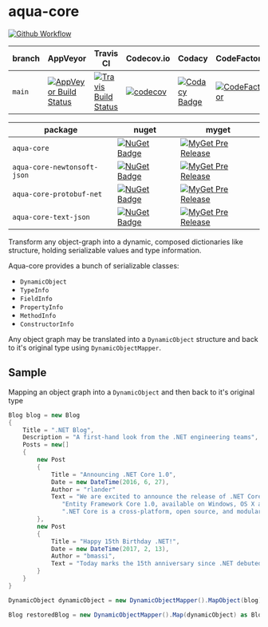 # aqua-core

[![Github Workflow][pub-badge]][pub-link]

| branch | AppVeyor                         | Travis CI                      | Codecov.io         | Codacy                  | CodeFactor             | License                     |
| ---    | ---                              | ---                            | ---                | ---                     | ---                    | ---                         |
| `main` | [![AppVeyor Build Status][1]][2] | [![Travis Build Status][3]][4] | [![codecov][5]][6] | [![Codacy Badge][7]][8] | [![CodeFactor][9]][10] | [![GitHub license][11]][12] |

| package                     | nuget                    | myget                          |
| ---                         | ---                      | ---                            |
| `aqua-core`                 | [![NuGet Badge][13]][14] | [![MyGet Pre Release][15]][16] |
| `aqua-core-newtonsoft-json` | [![NuGet Badge][17]][18] | [![MyGet Pre Release][19]][20] |
| `aqua-core-protobuf-net`    | [![NuGet Badge][21]][22] | [![MyGet Pre Release][23]][24] |
| `aqua-core-text-json`       | [![NuGet Badge][25]][26] | [![MyGet Pre Release][27]][28] |

Transform any object-graph into a dynamic, composed dictionaries like structure, holding serializable values and type information.

Aqua-core provides a bunch of serializable classes:

- `DynamicObject`
- `TypeInfo`
- `FieldInfo`
- `PropertyInfo`
- `MethodInfo`
- `ConstructorInfo`

Any object graph may be translated into a `DynamicObject` structure and back to it's original type using `DynamicObjectMapper`.

## Sample

Mapping an object graph into a `DynamicObject` and then back to it's original type

```C#
Blog blog = new Blog
{
    Title = ".NET Blog",
    Description = "A first-hand look from the .NET engineering teams",
    Posts = new[]
    {
        new Post
        {
            Title = "Announcing .NET Core 1.0",
            Date = new DateTime(2016, 6, 27),
            Author = "rlander"
            Text = "We are excited to announce the release of .NET Core 1.0, ASP.NET Core 1.0 and " +
               "Entity Framework Core 1.0, available on Windows, OS X and Linux! " +
               ".NET Core is a cross-platform, open source, and modular .NET platform [...]",
        },
        new Post
        {
            Title = "Happy 15th Birthday .NET!",
            Date = new DateTime(2017, 2, 13),
            Author = "bmassi",
            Text = "Today marks the 15th anniversary since .NET debuted to the world [...]",
        }
    }
}

DynamicObject dynamicObject = new DynamicObjectMapper().MapObject(blog);

Blog restoredBlog = new DynamicObjectMapper().Map(dynamicObject) as Blog;
```

[1]: https://ci.appveyor.com/api/projects/status/98rc3yav530hlw1c/branch/main?svg=true
[2]: https://ci.appveyor.com/project/6bee/aqua-core

[3]: https://api.travis-ci.com/6bee/aqua-core.svg?branch=main
[4]: https://travis-ci.com/github/6bee/aqua-core?branch=main

[5]: https://codecov.io/gh/6bee/aqua-core/branch/main/graph/badge.svg
[6]: https://codecov.io/gh/6bee/aqua-core

[7]: https://app.codacy.com/project/badge/Grade/b6c426b5f19140d8a793f06d73984005
[8]: https://www.codacy.com/gh/6bee/aqua-core/dashboard?utm_source=github.com&amp;utm_medium=referral&amp;utm_content=6bee/aqua-core&amp;utm_campaign=Badge_Grade

[9]: https://www.codefactor.io/repository/github/6bee/aqua-core/badge
[10]: https://www.codefactor.io/repository/github/6bee/aqua-core

[11]: https://img.shields.io/github/license/6bee/aqua-core.svg
[12]: https://github.com/6bee/aqua-core/blob/main/license.txt

[13]: https://buildstats.info/nuget/aqua-core
[14]: https://www.nuget.org/packages/aqua-core
[15]: https://img.shields.io/myget/aqua/vpre/aqua-core.svg?style=flat-square&label=myget
[16]: https://www.myget.org/feed/aqua/package/nuget/aqua-core

[17]: https://buildstats.info/nuget/aqua-core-newtonsoft-json
[18]: https://www.nuget.org/packages/aqua-core-newtonsoft-json
[19]: https://img.shields.io/myget/aqua/vpre/aqua-core-newtonsoft-json.svg?style=flat-square&label=myget
[20]: https://www.myget.org/feed/aqua/package/nuget/aqua-core-newtonsoft-json

[21]: https://buildstats.info/nuget/aqua-core-protobuf-net
[22]: https://www.nuget.org/packages/aqua-core-protobuf-net
[23]: https://img.shields.io/myget/aqua/vpre/aqua-core-protobuf-net.svg?style=flat-square&label=myget
[24]: https://www.myget.org/feed/aqua/package/nuget/aqua-core-protobuf-net

[25]: https://buildstats.info/nuget/aqua-core-text-json
[26]: https://www.nuget.org/packages/aqua-core-text-json
[27]: https://img.shields.io/myget/aqua/vpre/aqua-core-text-json.svg?style=flat-square&label=myget
[28]: https://www.myget.org/feed/aqua/package/nuget/aqua-core-text-json

[pub-badge]: https://github.com/6bee/aqua-core/actions/workflows/publish.yml/badge.svg
[pub-link]: https://github.com/6bee/aqua-core/actions/workflows/publish.yml